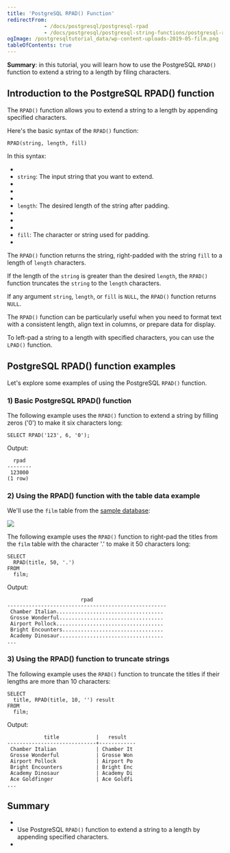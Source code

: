 ```yaml
---
title: 'PostgreSQL RPAD() Function'
redirectFrom:
            - /docs/postgresql/postgresql-rpad 
            - /docs/postgresql/postgresql-string-functions/postgresql-rpad/
ogImage: /postgresqltutorial_data/wp-content-uploads-2019-05-film.png
tableOfContents: true
---
```



**Summary**: in this tutorial, you will learn how to use the PostgreSQL `RPAD()` function to extend a string to a length by filing characters.





## Introduction to the PostgreSQL RPAD() function





The `RPAD()` function allows you to extend a string to a length by appending specified characters.





Here's the basic syntax of the `RPAD()` function:





```
RPAD(string, length, fill)
```





In this syntax:





- 
- `string`: The input string that you want to extend.
- 
-
- 
- `length`: The desired length of the string after padding.
- 
-
- 
- `fill`: The character or string used for padding.
- 





The `RPAD()` function returns the string, right-padded with the string `fill` to a length of `length` characters.





If the length of the `string` is greater than the desired `length`, the `RPAD()` function truncates the `string` to the `length` characters.





If any argument `string`, `length`, or `fill` is `NULL`, the `RPAD()` function returns `NULL`.





The `RPAD()` function can be particularly useful when you need to format text with a consistent length, align text in columns, or prepare data for display.





To left-pad a string to a length with specified characters, you can use the `LPAD()` function.





## PostgreSQL RPAD() function examples





Let's explore some examples of using the PostgreSQL `RPAD()` function.





### 1) Basic PostgreSQL RPAD() function





The following example uses the `RPAD()` function to extend a string by filling zeros ('0') to make it six characters long:





```
SELECT RPAD('123', 6, '0');
```





Output:





```
  rpad
--------
 123000
(1 row)
```





### 2) Using the RPAD() function with the table data example





We'll use the `film` table from the [sample database](https://www.postgresqltutorial.com/postgresql-getting-started/postgresql-sample-database/):





![](/postgresqltutorial_data/wp-content-uploads-2019-05-film.png)





The following example uses the `RPAD()` function to right-pad the titles from the `film` table with the character '.' to make it 50 characters long:





```
SELECT
  RPAD(title, 50, '.')
FROM
  film;
```





Output:





```
                        rpad
----------------------------------------------------
 Chamber Italian...................................
 Grosse Wonderful..................................
 Airport Pollock...................................
 Bright Encounters.................................
 Academy Dinosaur..................................
...
```





### 3) Using the RPAD() function to truncate strings





The following example uses the `RPAD()` function to truncate the titles if their lengths are more than 10 characters:





```
SELECT
  title, RPAD(title, 10, '') result
FROM
  film;
```





Output:





```
            title            |   result
-----------------------------+------------
 Chamber Italian             | Chamber It
 Grosse Wonderful            | Grosse Won
 Airport Pollock             | Airport Po
 Bright Encounters           | Bright Enc
 Academy Dinosaur            | Academy Di
 Ace Goldfinger              | Ace Goldfi
...
```





## Summary





- 
- Use PostgreSQL `RPAD()` function to extend a string to a length by appending specified characters.
- 



